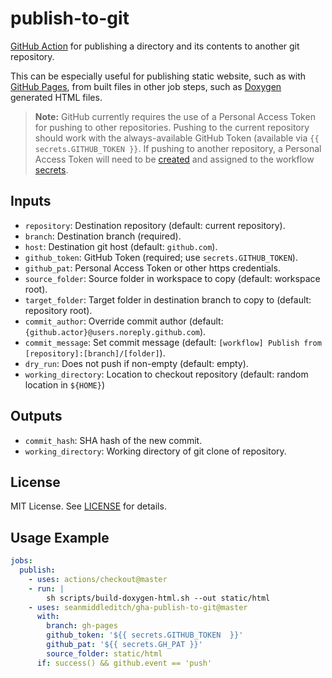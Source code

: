 publish-to-git
==============

[GitHub Action](https://github.com/features/actions) for publishing a directory
and its contents to another git repository.

This can be especially useful for publishing static website, such as with
[GitHub Pages](https://pages.github.com/), from built files in other job
steps, such as [Doxygen](http://www.doxygen.nl/) generated HTML files.

> **Note:** GitHub currently requires the use of a Personal Access Token for
pushing to other repositories. Pushing to the current repository should work
with the always-available GitHub Token (available via
`{{ secrets.GITHUB_TOKEN }}`. If pushing to another repository, a Personal
Access Token will need to be [created](https://help.github.com/en/articles/creating-a-personal-access-token-for-the-command-line) and assigned to the
workflow [secrets](https://help.github.com/en/articles/virtual-environments-for-github-actions#creating-and-using-secrets-encrypted-variables).

Inputs
------

- `repository`: Destination repository (default: current repository).
- `branch`: Destination branch (required).
- `host`: Destination git host (default: `github.com`).
- `github_token`: GitHub Token (required; use `secrets.GITHUB_TOKEN`).
- `github_pat`: Personal Access Token or other https credentials.
- `source_folder`: Source folder in workspace to copy (default: workspace root).
- `target_folder`: Target folder in destination branch to copy to (default: repository root).
- `commit_author`: Override commit author (default: `{github.actor}@users.noreply.github.com`).
- `commit_message`: Set commit message (default: `[workflow] Publish from [repository]:[branch]/[folder]`).
- `dry_run`: Does not push if non-empty (default: empty).
- `working_directory`: Location to checkout repository (default: random location in `${HOME}`)

Outputs
-------

- `commit_hash`: SHA hash of the new commit.
- `working_directory`: Working directory of git clone of repository.

License
-------

MIT License. See [LICENSE](LICENSE) for details.

Usage Example
-------------

```yaml
jobs:
  publish:
    - uses: actions/checkout@master
    - run: |
        sh scripts/build-doxygen-html.sh --out static/html
    - uses: seanmiddleditch/gha-publish-to-git@master
      with:
        branch: gh-pages
        github_token: '${{ secrets.GITHUB_TOKEN  }}'
        github_pat: '${{ secrets.GH_PAT }}'
        source_folder: static/html
      if: success() && github.event == 'push'
```
